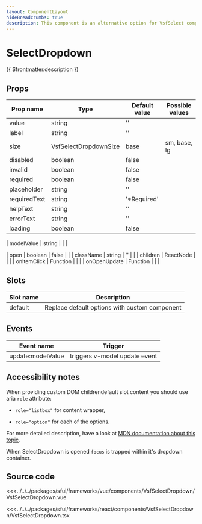 ```yaml
---
layout: ComponentLayout
hideBreadcrumbs: true
description: This component is an alternative option for VsfSelect component. It doesn't use native select tag so it can have more options for styling.
---
```

# SelectDropdown

{{ $frontmatter.description }}

<Generate />

## Props

| Prop name    | Type                    | Default value | Possible values                        |
| ------------ | --------                | ------------- | -------------------------------------- |
| value        | string                  | ''            |                                        |
| label        | string                  | ''            |                                        |
| size         | VsfSelectDropdownSize   | base          | sm, base, lg                           |
| disabled     | boolean                 | false         |                                        |
| invalid      | boolean                 | false         |                                        |
| required     | boolean                 | false         |                                        |
| placeholder  | string                  | ''            |                                        |
| requiredText | string                  | '*Required'   |                                        |
| helpText     | string                  | ''            |                                        |
| errorText    | string                  | ''            |                                        |
| loading      | boolean                 | false         |                                        |
<!-- vue -->
| modelValue   | string                  |               |                                        |
<!-- end react -->
<!-- react -->
| open         | boolean                 | false         |                                        |
| className    | string                  |  ''           |                                        |
| children     | ReactNode               |               |                                        |
| onItemClick  | Function                |               |                                        |
| onOpenUpdate | Function                |               |                                        |
<!-- end react -->

<!-- vue -->
## Slots

| Slot name |            Description                           |
| --------- | -------------------------------                  |
| default   |  Replace default options with custom component   |

## Events

| Event name        |            Trigger             |
| ----------------- | :----------------------------: |
| update:modelValue | triggers v-model update event  |
<!-- end vue -->

## Accessibility notes

When providing custom <!-- react -->DOM children<!-- end react --><!-- vue -->default slot content<!-- end vue --> you should use aria `role` attribute:

- `role="listbox"` for content wrapper,

- `role="option"` for each of the options.

For more detailed description, have a look at [MDN documentation about this topic](https://developer.mozilla.org/en-US/docs/Web/Accessibility/ARIA/Roles/listbox_role).

When SelectDropdown is opened `focus` is trapped within it's dropdown container.

## Source code

<!-- vue -->
<<<../../../packages/sfui/frameworks/vue/components/VsfSelectDropdown/VsfSelectDropdown.vue
<!-- end vue -->
<!-- react -->
<<<../../../packages/sfui/frameworks/react/components/VsfSelectDropdown/VsfSelectDropdown.tsx
<!-- end react -->
